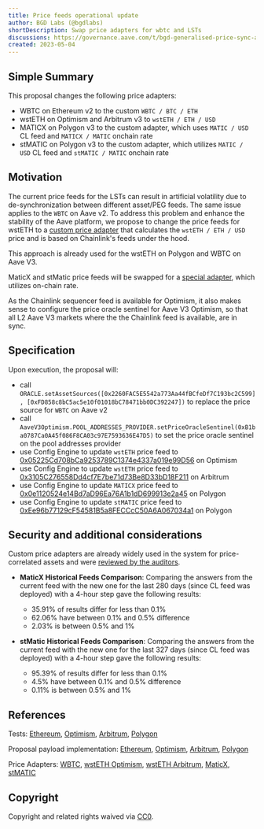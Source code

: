 ```yaml
---
title: Price feeds operational update
author: BGD Labs (@bgdlabs)
shortDescription: Swap price adapters for wbtc and LSTs
discussions: https://governance.aave.com/t/bgd-generalised-price-sync-adapters/11416
created: 2023-05-04
---
```


## Simple Summary

This proposal changes the following price adapters:

- WBTC on Ethereum v2 to the custom `WBTC / BTC / ETH`
- wstETH on Optimism and Arbitrum v3 to `wstETH / ETH / USD`
- MATICX on Polygon v3 to the custom adapter, which uses `MATIC / USD` CL feed and `MATICX / MATIC` onchain rate
- stMATIC on Polygon v3 to the custom adapter, which utilizes `MATIC / USD` CL feed and `stMATIC / MATIC` onchain rate

## Motivation

The current price feeds for the LSTs can result in artificial volatility due to de-synchronization between different asset/PEG feeds. The same issue applies to the `WBTC` on Aave v2.
To address this problem and enhance the stability of the Aave platform, we propose to change the price feeds for wstETH to a [custom price adapter](https://github.com/bgd-labs/cl-synchronicity-price-adapter/blob/main/src/contracts/CLSynchronicityPriceAdapterPegToBase.sol) that calculates the `wstETH / ETH / USD` price and is based on Chainlink's feeds under the hood.

This approach is already used for the wstETH on Polygon and WBTC on Aave V3.

MaticX and stMatic price feeds will be swapped for a [special adapter](https://github.com/bgd-labs/cl-synchronicity-price-adapter/blob/main/src/contracts/MaticSynchronicityPriceAdapter.sol), which utilizes on-chain rate.

As the Chainlink sequencer feed is available for Optimism, it also makes sense to configure the price oracle sentinel for Aave V3 Optimism, so that all L2 Aave V3 markets where the the Chainlink feed is available, are in sync.

## Specification

Upon execution, the proposal will:

- call `ORACLE.setAssetSources([0x2260FAC5E5542a773Aa44fBCfeDf7C193bc2C599], [0xFD858c8bC5ac5e10f01018bC78471bb0DC392247])` to replace the price source for `WBTC` on Aave v2
- call `AaveV3Optimism.POOL_ADDRESSES_PROVIDER.setPriceOracleSentinel(0xB1ba0787Ca0A45f086F8CA03c97E7593636E47D5)` to set the price oracle sentinel on the pool addresses provider
- use Config Engine to update `wstETH` price feed to [0x05225Cd708bCa9253789C1374e4337a019e99D56](https://optimistic.etherscan.io/address/0x05225cd708bca9253789c1374e4337a019e99d56) on Optimism
- use Config Engine to update `wstETH` price feed to [0x3105C276558Dd4cf7E7be71d73Be8D33bD18F211](https://arbiscan.io/address/0x3105c276558dd4cf7e7be71d73be8d33bd18f211) on Arbitrum
- use Config Engine to update `MATICX` price feed to [0x0e1120524e14Bd7aD96Ea76A1b1dD699913e2a45](https://arbiscan.io/address/0x3105c276558dd4cf7e7be71d73be8d33bd18f211) on Polygon
- use Config Engine to update `stMATIC` price feed to [0xEe96b77129cF54581B5a8FECCcC50A6A067034a1](https://arbiscan.io/address/0x3105c276558dd4cf7e7be71d73be8d33bd18f211) on Polygon

## Security and additional considerations

Custom price adapters are already widely used in the system for price-correlated assets and were [reviewed by the auditors](https://github.com/bgd-labs/cl-synchronicity-price-adapter).

- **MaticX Historical Feeds Comparison**: Comparing the answers from the current feed with the new one for the last 280 days (since CL feed was deployed) with a 4-hour step gave the following results:

  - 35.91% of results differ for less than 0.1%
  - 62.06% have between 0.1% and 0.5% difference
  - 2.03% is between 0.5% and 1%

- **stMatic Historical Feeds Comparison**: Comparing the answers from the current feed with the new one for the last 327 days (since CL feed was deployed) with a 4-hour step gave the following results:
  - 95.39% of results differ for less than 0.1%
  - 4.5% have between 0.1% and 0.5% difference
  - 0.11% is between 0.5% and 1%

## References

Tests: [Ethereum](https://github.com/bgd-labs/aave-proposals/blob/main/src/AaveV2-V3PriceFeedsUpdate_20230504/AaveV2PriceFeedsUpdate_20230504_PayloadTest.t.sol), [Optimism](https://github.com/bgd-labs/aave-proposals/blob/main/src/AaveV2-V3PriceFeedsUpdate_20230504/AaveV3OptPriceFeedsUpdate_20230504_PayloadTest.t.sol), [Arbitrum](https://github.com/bgd-labs/aave-proposals/blob/main/src/AaveV2-V3PriceFeedsUpdate_20230504/AaveV3ArbPriceFeedsUpdate_20230504_PayloadTest.t.sol), [Polygon](https://github.com/bgd-labs/aave-proposals/blob/main/src/AaveV2-V3PriceFeedsUpdate_20230504/AaveV3PolPriceFeedsUpdate_20230504_PayloadTest.t.sol)

Proposal payload implementation: [Ethereum](https://github.com/bgd-labs/aave-proposals/blob/main/src/AaveV2-V3PriceFeedsUpdate_20230504/AaveV2PriceFeedsUpdate_20230504_Payload.sol), [Optimism](https://github.com/bgd-labs/aave-proposals/blob/main/src/AaveV2-V3PriceFeedsUpdate_20230504/AaveV3OptPriceFeedsSentinelUpdate_20230504_Payload.sol), [Arbitrum](https://github.com/bgd-labs/aave-proposals/blob/main/src/AaveV2-V3PriceFeedsUpdate_20230504/AaveV3ArbPriceFeedsUpdate_20230504_Payload.sol), [Polygon](https://github.com/bgd-labs/aave-proposals/blob/main/src/AaveV2-V3PriceFeedsUpdate_20230504/AaveV3PolPriceFeedsUpdate_20230504_Payload.sol)

Price Adapters: [WBTC](https://etherscan.io/address/0xFD858c8bC5ac5e10f01018bC78471bb0DC392247), [wstETH Optimism](https://optimistic.etherscan.io/address/0x05225cd708bca9253789c1374e4337a019e99d56), [wstETH Arbitrum](https://arbiscan.io/address/0x3105c276558dd4cf7e7be71d73be8d33bd18f211), [MaticX](https://polygonscan.com/address/0x0e1120524e14bd7ad96ea76a1b1dd699913e2a45), [stMATIC](https://polygonscan.com/address/0xee96b77129cf54581b5a8fecccc50a6a067034a1)

## Copyright

Copyright and related rights waived via [CC0](https://creativecommons.org/publicdomain/zero/1.0/).
